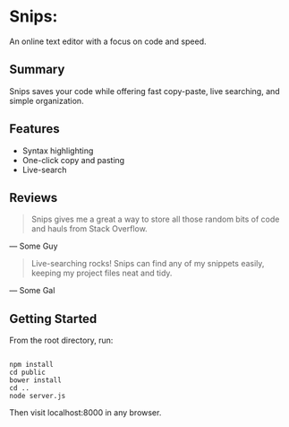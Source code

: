 # Snips: #
An online text editor with a focus on code and speed.

## Summary ##
Snips saves your code while offering fast copy-paste, live searching, and simple organization.

## Features ##
* Syntax highlighting
* One-click copy and pasting
* Live-search

## Reviews ##
> Snips gives me a great a way to store all those random bits of code and hauls from Stack Overflow.

— Some Guy

> Live-searching rocks! Snips can find any of my snippets easily, keeping my project files neat and tidy. 

— Some Gal

## Getting Started ##
From the root directory, run:

```

npm install
cd public
bower install
cd ..
node server.js

```

Then visit localhost:8000 in any browser. 
